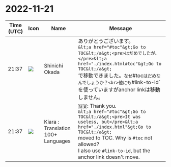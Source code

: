 # 2022-11-21

|Time (UTC)|Icon|Name|Message|
|---|---|---|---|
|21:37|![](https://avatars.slack-edge.com/2022-09-30/4163207241396_6312337d3da7bc3703cf_72.png)|Shinichi Okada|ありがとうございます。<br>```&lt;a href="#toc"&gt;Go to TOC&lt;/a&gt;<pre>はだめでしたが、</pre>&lt;a href="./index.html#toc"&gt;Go to TOC&lt;/a&gt;```<br>で移動できました。`なぜ`#toc`はだめなんでしょうか？<br>他にも`#link-to-id`を使っていますがanchor linkは移動しません。|
|21:37|![](https://avatars.slack-edge.com/2021-08-02/2324149410423_2aa7423c4133ecb9f168_72.png)|Kiara : Translation 100+ Languages|🇬🇧: Thank you.<br>```&lt;a href="#toc"&gt;Go to TOC&lt;/a&gt;<pre>It was useless, but</pre>&lt;a href="./index.html"&gt;Go to TOC&lt;/a&gt;```<br>moved to TOC. Why is `#toc` not allowed?<br>I also use `#link-to-id`, but the anchor link doesn't move.|
